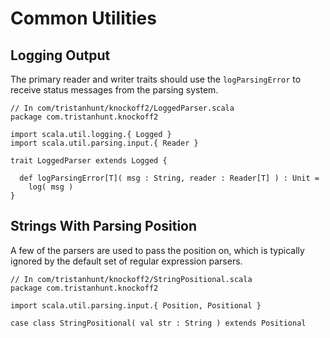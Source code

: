 # Common Utilities #



## Logging Output ##

The primary reader and writer traits should use the `logParsingError` to receive
status messages from the parsing system.

    // In com/tristanhunt/knockoff2/LoggedParser.scala
    package com.tristanhunt.knockoff2
    
    import scala.util.logging.{ Logged }
    import scala.util.parsing.input.{ Reader }

    trait LoggedParser extends Logged {
     
      def logParsingError[T]( msg : String, reader : Reader[T] ) : Unit =
        log( msg )
    }



## Strings With Parsing Position ##

A few of the parsers are used to pass the position on, which is typically ignored
by the default set of regular expression parsers.

    // In com/tristanhunt/knockoff2/StringPositional.scala
    package com.tristanhunt.knockoff2
    
    import scala.util.parsing.input.{ Position, Positional }
    
    case class StringPositional( val str : String ) extends Positional
